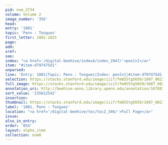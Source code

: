 ```yaml
---
pid: num_2734
volume: Volume 2
image_number: '356'
head:
entry: '1801'
topic: 'Penn : Tongues'
first_letter: 1801-1825
page:
add:
xref:
see:
index: "<a href='/digital-beehive/index4/index_2947/'>pen[n]</a>"
item: "#item-d797475d1"
unparsed:
line: 'Entry: 1801|Topic: Penn : Tongues|Index: pen[n]|#item-d797475d1'
selection: https://stacks.stanford.edu/image/iiif/fm855tg5659/1607_0823/902,2542,2786,276/full/0/default.jpg
full_image: https://stacks.stanford.edu/image/iiif/fm855tg5659/1607_0823/full/full/0/default.jpg
annotation_uri: http://beehive-anno.library.upenn.edu/annotation/1678814992305
sort_value: '235612542'
insertion:
thumbnail: https://stacks.stanford.edu/image/iiif/fm855tg5659/1607_0823/902,2542,600,180/250,/0/default.jpg
label: '1801. Penn : Tongues'
location: "<a href='/digital-beehive/toc/toc2_346/'>Full Page</a>"
issue:
also_in_entry:
order: '054'
layout: alpha_item
collection: num8
---
```

